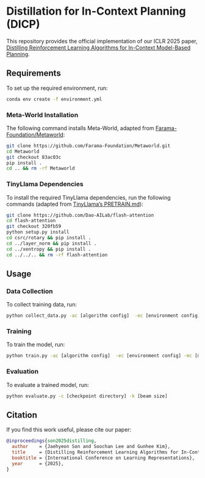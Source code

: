# Distillation for In-Context Planning (DICP)

This repository provides the official implementation of our ICLR 2025 paper, [Distilling Reinforcement Learning Algorithms for In-Context Model-Based Planning](https://openreview.net/forum?id=BfUugGfBE5&noteId=BfUugGfBE5).

## Requirements

To set up the required environment, run:
```bash
conda env create -f environment.yml
```

### Meta-World Installation

The following command installs Meta-World, adapted from [Farama-Foundation/Metaworld](https://github.com/Farama-Foundation/Metaworld):
```bash
git clone https://github.com/Farama-Foundation/Metaworld.git
cd Metaworld
git checkout 83ac03c
pip install .
cd .. && rm -rf Metaworld
```

### TinyLlama Dependencies

To install the required TinyLlama dependencies, run the following commands (adapted from [TinyLlama’s PRETRAIN.md](https://github.com/jzhang38/TinyLlama/blob/main/PRETRAIN.md)):
```bash
git clone https://github.com/Dao-AILab/flash-attention
cd flash-attention
git checkout 320fb59
python setup.py install
cd csrc/rotary && pip install .
cd ../layer_norm && pip install .
cd ../xentropy && pip install .
cd ../../.. && rm -rf flash-attention
```

## Usage

### Data Collection

To collect training data, run:
```bash
python collect_data.py -ac [algorithm config]  -ec [environment config] -t [trajectory directory]
```

### Training

To train the model, run:
```bash
python train.py -ac [algorithm config]  -ec [environment config] -mc [model config] -l [log directory]
```

### Evaluation

To evaluate a trained model, run:
```bash
python evaluate.py -c [checkpoint directory] -k [beam size]
```


## Citation
If you find this work useful, please cite our paper:
```bibtex
@inproceedings{son2025distilling,
  author    = {Jaehyeon Son and Soochan Lee and Gunhee Kim},
  title     = {Distilling Reinforcement Learning Algorithms for In-Context Model-Based Planning},
  booktitle = {International Conference on Learning Representations},
  year      = {2025},
}
```
